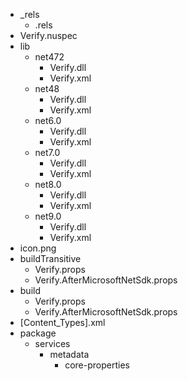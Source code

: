 ﻿* _rels
  * .rels
* Verify.nuspec
* lib
  * net472
    * Verify.dll
    * Verify.xml
  * net48
    * Verify.dll
    * Verify.xml
  * net6.0
    * Verify.dll
    * Verify.xml
  * net7.0
    * Verify.dll
    * Verify.xml
  * net8.0
    * Verify.dll
    * Verify.xml
  * net9.0
    * Verify.dll
    * Verify.xml
* icon.png
* buildTransitive
  * Verify.props
  * Verify.AfterMicrosoftNetSdk.props
* build
  * Verify.props
  * Verify.AfterMicrosoftNetSdk.props
* [Content_Types].xml
* package
  * services
    * metadata
      * core-properties
